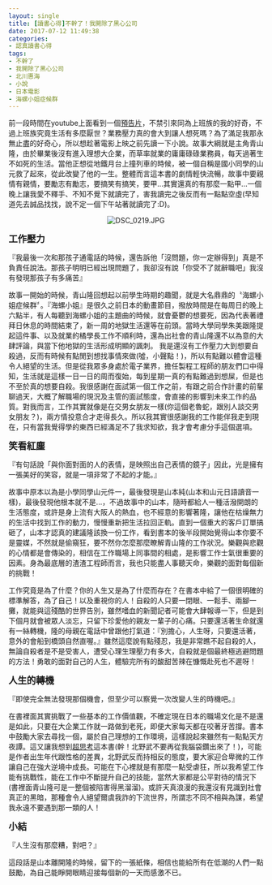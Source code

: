 ```yaml
---
layout: single
title: [讀書心得]不幹了！我開除了黑心公司
date: 2017-07-12 11:49:38
categories:
- 認真讀書心得
tags:
- 不幹了
- 我開除了黑心公司
- 北川惠海
- 小說
- 日本電影
- 海螺小姐症候群
---
```


前一段時間在youtube上面看到一個<a href="https://www.youtube.com/watch?v=g7RILBbbIjs&amp;t=10s">預告片</a>，不禁引來同為上班族的我的好奇，不過上班族究竟生活有多麼厭世？業務壓力真的會大到讓人想死嗎？為了滿足我那永無止盡的好奇心，所以想趁著電影上映之前先讀一下小說。故事大綱就是主角青山隆，由於畢業後沒有進入理想大企業，而草率就業的庸庸碌碌業務員，每天過著生不如死的生活。當他正想從地鐵月台上撞列車的時候，被一個自稱是國小同學的山元救了起來，從此改變了他的一生。整體而言這本書的劇情輕快流暢，故事中要親情有親情，要勵志有勵志，要搞笑有搞笑，要甲...其實還真的有那麼一點甲...一個晚上讓我愛不釋手、不知不覺下就讀完了，害我讀完之後反而有一點點空虛(早知道先去誠品找找，說不定一個下午站著就讀完了:D)。

<p style="text-align:center"><img alt="DSC_0219.JPG" src="https://pic.pimg.tw/kwbuster/1499860181-4088661603_n.jpg?v=1499860185" title="DSC_0219.JPG"></p>

<span style="font-size:18px"><strong>工作壓力</strong></span>

『我最後一次和那孩子通電話的時候，還告訴他「沒問題，你一定辦得到」真是不負責任說法。那孩子明明已經出現問題了，我卻沒有說「你受不了就辭職吧」我沒有發現那孩子有多痛苦』

故事一開始的時候，青山隆回想起以前學生時期的趣聞，就是大名鼎鼎的〝海螺小姐症候群〞。『海螺小姐』是很久之前日本的動畫節目，撥放時間是在每周日的晚上六點半，有人每聽到海螺小姐的主題曲的時候，就會憂鬱的想要死，因為代表著禮拜日休息的時間結束了，新一周的地獄生活還等在前頭。當時大學同學朱美跟隆提起這件事、以及就業的橘學長工作不順利時，還為出社會的青山隆還不以為意的大肆評論，與當下他地獄的生活形成明顯的諷刺。
我是還沒有工作壓力大到想要自殺過，反而有時候有點閒到想找事情來做(噓，小聲點！)，所以有點難以體會這種令人絕望的生活。但是從我眾多身處於電子業界，擔任製程工程師的朋友們口中得知，生活就是這樣一日一日的周而復始，每到星期一真的有點難過到想屎，但是也不至於真的想要自殺。我很感謝在面試第一個工作之前，有跟之前合作計畫的前輩聊過天，大概了解職場的現況及主管的面試態度，會直接的影響到未來工作的品質。對我而言，工作其實就像是在交男女朋友一樣(你這個老魯蛇，跟別人談交男女朋友？)，兩方情投意合才走得長久。所以我其實很感謝我的工作能伴我走到現在，只有當我覺得學的東西已經滿足不了我求知欲，我才會考慮分手這個選項。</p>

<strong><span style="font-size:18px">笑看紅塵</span></strong>

『有句話說「與你面對面的人的表情，是映照出自己表情的鏡子」因此，光是擁有一張美好的笑容，就是一項非常了不起的才能。』

故事中原本以為是小學同學山元件一，最後發現是山本純(山本和山元日語讀音一樣)，最後發現他根本就不是...，不過故事中的山本，隨時都給人一種活潑開朗的生活態度，或許是身上流有大阪人的熱血，也不經意的影響著隆，讓他在枯燥無力的生活中找到工作的動力，慢慢重新把生活拉回正軌。直到一個重大的客戶訂單搞砸了，山本才認真的建議隆該換一份工作，看到書本的後半段開始覺得山本你要不是靈媒，不然就是偷窺狂，要不然你怎麼那麼瞭解青山隆的工作狀況。樂觀與悲觀的心情都是會傳染的，相信在工作職場上同事間的相處，是影響工作士氣很重要的因素。身為最底層的渣渣工程師而言，我也只能盡人事聽天命，樂觀的面對每個新的挑戰！

工作究竟是為了什麼？你的人生又是為了什麼而存在？在書本中給了一個很明確的標準解答，為了自己！以及重視你的人！自殺的人只要一閉眼、一鬆手、兩腳一攤，就能與這殘酷的世界告別，雖然嗜血的新聞記者可能會大肆報導一下，但是到下個月就會被眾人淡忘，只留下珍愛他的親友一輩子的心痛。只要還活著生命就還有一絲轉機，隆的母親在電話中曾跟他打氣道：『別擔心，人生呀，只要還活著，意外的會船到橋頭自然直喔。』雖然這麼說有點殘忍，我是非常瞧不起自殺的人，無論自殺者是不是受害人，遭受心理生理壓力有多大，自殺就是個最終極逃避問題的方法！勇敢的面對自己的人生，體驗完所有的酸甜苦辣在慷慨赴死也不遲呀！


<span style="font-size:18px"><strong>人生的轉機</strong></span>

『即使完全無法發現那個機會，但至少可以察覺一次改變人生的時機吧。』

在書裡面其實挑戰了一些基本的工作價值觀，不確定現在日本的職場文化是不是還是如此，只要在大企業工作就一路做到老死，即便大家每天都在咬著牙苦撐。書本中鼓勵大家去尋找一個，屬於自己理想的工作環境，這樣說起來雖然有一點點天方夜譚。這又讓我想到<a href="http://kwbuster.pixnet.net/blog/post/306012880-%5B%E8%AE%80%E6%9B%B8%E5%BF%83%E5%BE%97%5D%E5%8C%97%E9%87%8E%E6%AD%A6%E2%98%86%E8%B6%85%E6%80%9D%E8%80%83">超思考</a>這本書(幹！北野武不要再從我腦袋鑽出來了！)，可能是作者出生年代跟性格的差異，北野武反而持相反的態度，要大家迎合卑微的工作讓自己在強大逆境中成長。可能在下心裡就是有那麼一點受虐狂，所以我希望工作能有挑戰性，能在工作中不斷提升自己的技能，當然大家都是公平對待的情況下(書裡面青山隆可是一整個被陷害得黑溜溜)。或許天真浪漫的我還沒有見識到社會真正的黑暗，那種會令人絕望爾虞我詐的下流世界，所謂志不同不相與為謀，希望我永遠不要遇到那一類的人！


<span style="font-size:18px"><strong>小結</strong></span>

『人生沒有那麼糟，對吧？』

這段話是山本離開隆的時候，留下的一張紙條，相信也能給所有在低潮的人們一點鼓勵，為自己能睜開眼睛迎接每個新的一天而感激不已。


